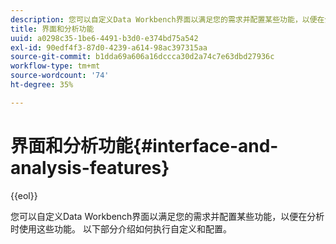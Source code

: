 ```yaml
---
description: 您可以自定义Data Workbench界面以满足您的需求并配置某些功能，以便在分析时使用这些功能。 以下部分介绍如何执行自定义和配置。
title: 界面和分析功能
uuid: a0298c35-1be6-4491-b3d0-e374bd75a542
exl-id: 90edf4f3-87d0-4239-a614-98ac397315aa
source-git-commit: b1dda69a606a16dccca30d2a74c7e63dbd27936c
workflow-type: tm+mt
source-wordcount: '74'
ht-degree: 35%

---
```


# 界面和分析功能{#interface-and-analysis-features}

{{eol}}

您可以自定义Data Workbench界面以满足您的需求并配置某些功能，以便在分析时使用这些功能。 以下部分介绍如何执行自定义和配置。
